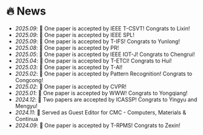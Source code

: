 # 🔥 News
- *2025.09*: 🎉 One paper is accepted by IEEE T-CSVT! Congrats to Lixin!
- *2025.09*: 🎉 One paper is accepted by IEEE SPL!
- *2025.09*: 🎉 One paper is accepted by T-IFS! Congrats to Yunlong!
- *2025.08*: 🎉 One paper is accepted by PR!
- *2025.05*: 🎉 One paper is accepted by IEEE IOT-J! Congrats to Chengrui!
- *2025.04*: 🎉 One paper is accepted by T-ETCI! Congrats to Hui!
- *2025.03*: 🎉 One paper is accepted by T-AI!
- *2025.02*: 🎉 One paper is accepted by Pattern Recognition! Congrats to Congcong! 
- *2025.02*: 🎉 One paper is accepted by CVPR!
- *2025.01*: 🎉 One paper is accepted by WWW! Congrats to Yongqiang!
- *2024.12*: 🎉 Two papers are accepted by ICASSP! Congrats to Yingyu and Mengyu!
- *2024.11*: 🎉 Served as Guest Editor for CMC - Computers, Materials & Continua
- *2024.09*: 🎉 One paper is accepted by T-RPMS! Congrats to Zexin!
<!-- - *2024.09*: 🎉 One paper is accepted by CCBR! Congrats to Chengrui! -->
<!-- - *2024.09*: 🎉 One paper is accepted by T-IFS! -->

<!-- - *2024.09*: 🎉 One paper is accepted by T-IM! Congrats to Aohua!
- *2024.07*: 🎉 One paper is accepted by T-CSVT! Congrats to Zhiwen!
- *2024.06*: 🎉 One paper is accepted by MICCAI!
- *2024.05*: I'm now a visiting student at A*Star, Singapore.
- *2024.04*: 🎉 One paper is accepted by IJCV! -->